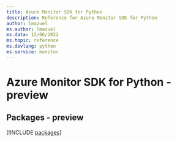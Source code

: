 ```yaml
---
title: Azure Monitor SDK for Python
description: Reference for Azure Monitor SDK for Python
author: lmazuel
ms.author: lmazuel
ms.data: 12/06/2022
ms.topic: reference
ms.devlang: python
ms.service: monitor
---
```

# Azure Monitor SDK for Python - preview
## Packages - preview
[!INCLUDE [packages](monitor-index.md)]